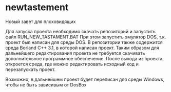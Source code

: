 # newtastement
Новый завет для плоховидящих

Для запуска проекта необходимо скачать репозиторий и запустить файл RUN_NEW_TASTAMENT.BAT
При этом запустить эмулятор DOS, т.к. проект был написан для среды DOS.
В репозитории также содержится среда Borland C++ 3.1, в которой написан проект.
Таким образом для дальнейшего редактирования проекта не требуется скачивать дополнительное 
программное обеспечение.
После выхода из проекта, откроется среда, где можно редактировать исходный код
и перезапускать проект.

Возможно, в дальнейшем проект будет переписан для среды Windows, чтобы не быть зависивым от DosBox
